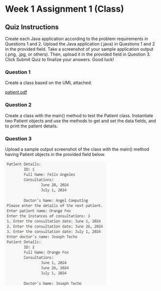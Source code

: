 # Week 1 Assignment 1 (Class)

## Quiz Instructions

Create each Java application according to the problem requirements in Questions 1 and 2. Upload the Java application (.java) in Questions 1 and 2 in the provided field. Take a screenshot of your sample application output (.png, .jpg, or others). Then, upload it in the provided field in Question 3. Click Submit Quiz to finalize your answers. Good luck!

### Question 1

Create a class based on the UML attached. 

[patient.pdf](./assets/patient.pdf)

### Question 2

Create a class with the main() method to test the Patient class. Instantiate two Patient objects and use the methods to get and set the data fields, and to print the patient details.

### Question 3

Upload a sample output screenshot of the class with the main() method having Patient objects in the provided field below.

![Sample Output](./assets/sample-output.png)
